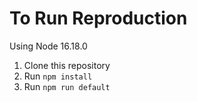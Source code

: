 # To Run Reproduction

Using Node 16.18.0

1. Clone this repository
2. Run `npm install`
3. Run `npm run default`
